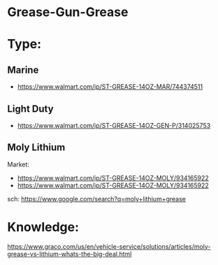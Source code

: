 # Grease-Gun-Grease

# Type:
## Marine
- https://www.walmart.com/ip/ST-GREASE-14OZ-MAR/744374511

## Light Duty
- https://www.walmart.com/ip/ST-GREASE-14OZ-GEN-P/314025753

## Moly Lithium
Market:
- https://www.walmart.com/ip/ST-GREASE-14OZ-MOLY/934165922
- https://www.walmart.com/ip/ST-GREASE-14OZ-MOLY/934165922

sch: https://www.google.com/search?q=moly+lithium+grease

# Knowledge:
https://www.graco.com/us/en/vehicle-service/solutions/articles/moly-grease-vs-lithium-whats-the-big-deal.html
